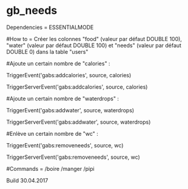 # gb_needs
Dependencies = ESSENTIALMODE

#How to = Créer les colonnes "food" (valeur par défaut DOUBLE 100), "water" (valeur par défaut DOUBLE 100) et "needs" (valeur par défaut DOUBLE 0) dans la table "users"

#Ajoute un certain nombre de "calories" :

TriggerEvent('gabs:addcalories', source, calories)

TriggerServerEvent('gabs:addcalories', source, calories)

#Ajoute un certain nombre de "waterdrops" :

TriggerEvent('gabs:addwater', source, waterdrops)

TriggerServerEvent('gabs:addwater', source, waterdrops)

#Enlève un certain nombre de "wc" :

TriggerEvent('gabs:removeneeds', source, wc)

TriggerServerEvent('gabs:removeneeds', source, wc)

#Commands = 
/boire
/manger
/pipi

Build 30.04.2017
